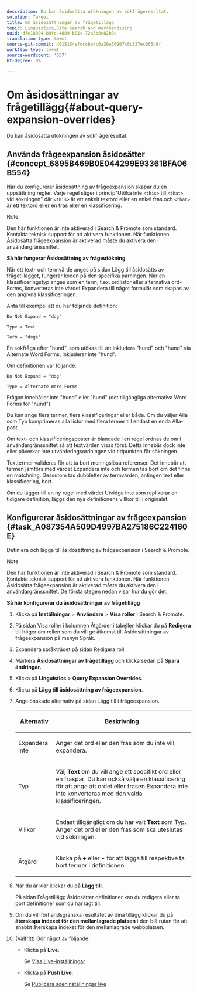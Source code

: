 ```yaml
---
description: Du kan åsidosätta utökningen av sökfrågeresultat.
solution: Target
title: Om åsidosättningar av frågetillägg
topic: Linguistics,Site search and merchandising
uuid: dfe18004-b8fd-4889-b01c-72a3b0c82b9c
translation-type: tm+mt
source-git-commit: d015154efdccbb4c6a39a56907c0c337ec065c9f
workflow-type: tm+mt
source-wordcount: '657'
ht-degree: 0%

---
```



# Om åsidosättningar av frågetillägg{#about-query-expansion-overrides}

Du kan åsidosätta utökningen av sökfrågeresultat.

## Använda frågeexpansion åsidosätter {#concept_6895B469B0E044299E93361BFA06B554}

När du konfigurerar åsidosättning av frågeexpansion skapar du en uppsättning regler. Varje regel säger i princip&quot;Utöka inte `<this>` till `<that>` vid sökningen&quot; där `<this>` är ett enkelt textord eller en enkel fras och `<that>` är ett textord eller en fras eller en klassificering.

>[!NOTE]
>
>Den här funktionen är inte aktiverad i Search &amp; Promote som standard. Kontakta teknisk support för att aktivera funktionen. När funktionen Åsidosätta frågeexpansion är aktiverad måste du aktivera den i användargränssnittet.

**Så här fungerar Åsidosättning av frågeutökning**

När ett text- och termvärde anges på sidan Lägg till åsidosätts av frågetillägget, fungerar koden på den specifika parningen. När en klassificeringstyp anges som en term, t.ex. ordlistor eller alternativa ord-Forms, konverteras inte värdet Expandera till något formulär som skapas av den angivna klassificeringen.

Anta till exempel att du har följande definition:

`Do Not Expand = "dog"`

`Type = Text`

`Term = "dogs"`

En sökfråga efter &quot;hund&quot;, som utökas till att inkludera &quot;hund&quot; och &quot;hund&quot; via Alternate Word Forms, inkluderar inte &quot;hund&quot;.

Om definitionen var följande:

`Do Not Expand = "dog"`

`Type = Alternate Word Forms`

Frågan innehåller inte &quot;hund&quot; eller &quot;hund&quot; (det tillgängliga alternativa Word Forms för &quot;hund&quot;).

Du kan ange flera termer, flera klassificeringar eller båda. Om du väljer Alla som Typ komprimeras alla listor med flera termer till endast en enda Alla-post.

Om text- och klassificeringsposter är blandade i en regel ordnas de om i användargränssnittet så att textvärden visas först. Detta innebär dock inte eller påverkar inte utvärderingsordningen vid tidpunkten för sökningen.

Texttermer valideras för att ta bort meningslösa referenser. Det innebär att termen jämförs med värdet Expandera inte och termen tas bort om det finns en matchning. Dessutom tas dubbletter av termvärden, antingen text eller klassificering, bort.

Om du lägger till en ny regel med värdet Utvidga inte som replikerar en tidigare definition, läggs den nya definitionens villkor till i originalet.

## Konfigurerar åsidosättningar av frågeexpansion {#task_A087354A509D4997BA275186C224160E}

Definiera och lägga till åsidosättning av frågeexpansion i Search &amp; Promote.

<!-- 

t_configuring_query_expansion_overrides.xml

 -->

>[!NOTE]
Den här funktionen är inte aktiverad i Search &amp; Promote som standard. Kontakta teknisk support för att aktivera funktionen. När funktionen Åsidosätta frågeexpansion är aktiverad måste du aktivera den i användargränssnittet. De första stegen nedan visar hur du gör det.

**Så här konfigurerar du åsidosättningar av frågetillägg**

1. Klicka på **Inställningar** > **Användare** > **Visa roller** i Search &amp; Promote.
1. På sidan Visa roller i kolumnen Åtgärder i tabellen klickar du på **Redigera** till höger om rollen som du vill ge åtkomst till Åsidosättningar av frågeexpansion på menyn Språk.
1. Expandera språkträdet på sidan Redigera roll.
1. Markera **Åsidosättningar av frågetillägg** och klicka sedan på **Spara ändringar**.
1. Klicka på **Linguistics** > **Query Expansion Overrides**.
1. Klicka på **Lägg till åsidosättning av frågeexpansion**.
1. Ange önskade alternativ på sidan Lägg till i frågeexpansion.

   <!-- 
   
   r_query_expansion_override_definitions.xml
   
   -->

   <table> 
    <thead> 
      <tr> 
      <th colname="col1" class="entry"> <p>Alternativ </p> </th> 
      <th colname="col2" class="entry"> <p>Beskrivning </p> </th> 
      </tr> 
    </thead>
    <tbody> 
      <tr> 
      <td colname="col1"> <p>Expandera inte </p> </td> 
      <td colname="col2"> <p>Anger det ord eller den fras som du inte vill expandera. </p> </td> 
      </tr> 
      <tr> 
      <td colname="col1"> <p>Typ </p> </td> 
      <td colname="col2"> <p>Välj <b>Text</b> om du vill ange ett specifikt ord eller en fraspar. Du kan också välja en klassificering för att ange att ordet eller frasen Expandera inte inte konverteras med den valda klassificeringen. </p> </td> 
      </tr> 
      <tr> 
      <td colname="col1"> <p>Villkor </p> </td> 
      <td colname="col2"> <p>Endast tillgängligt om du har valt <b>Text</b> som Typ. Anger det ord eller den fras som ska uteslutas vid sökningen. </p> </td> 
      </tr> 
      <tr> 
      <td colname="col1"> <p>Åtgärd </p> </td> 
      <td colname="col2"> <p> Klicka på <b>+</b> eller <b>-</b> för att lägga till respektive ta bort termer i definitionen. </p> </td> 
      </tr> 
    </tbody> 
    </table>

1. När du är klar klickar du på **Lägg till**.

   På sidan Frågetillägg åsidosätter definitioner kan du redigera eller ta bort definitioner som du har lagt till.
1. Om du vill förhandsgranska resultatet av dina tillägg klickar du på **återskapa indexet för den mellanlagrade platsen** i den blå rutan för att snabbt återskapa indexet för den mellanlagrade webbplatsen.
1. (Valfritt) Gör något av följande:

   * Klicka på **Live**.

      Se [Visa Live-inställningar](../c-about-staging.md#task_401A0EBDB5DB4D4CA933CBA7BECDC10F)

   * Klicka på **Push Live**.

      Se [Publicera sceninställningar live](../c-about-staging.md#task_44306783B4C0408AAA58B471DAF2D9A4)

